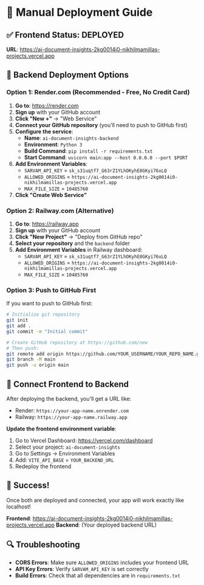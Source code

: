 # 🚀 Manual Deployment Guide

## ✅ Frontend Status: DEPLOYED
**URL**: https://ai-document-insights-2kg0014i0-nikhilmamillas-projects.vercel.app

## 🔧 Backend Deployment Options

### Option 1: Render.com (Recommended - Free, No Credit Card)

1. **Go to**: https://render.com
2. **Sign up** with your GitHub account
3. **Click "New +"** → "Web Service"
4. **Connect your GitHub repository** (you'll need to push to GitHub first)
5. **Configure the service**:
   - **Name**: `ai-document-insights-backend`
   - **Environment**: `Python 3`
   - **Build Command**: `pip install -r requirements.txt`
   - **Start Command**: `uvicorn main:app --host 0.0.0.0 --port $PORT`
6. **Add Environment Variables**:
   - `SARVAM_API_KEY` = `sk_s31uqtf7_G63rZ1YLhOKyhE8GKyi76xLQ`
   - `ALLOWED_ORIGINS` = `https://ai-document-insights-2kg0014i0-nikhilmamillas-projects.vercel.app`
   - `MAX_FILE_SIZE` = `10485760`
7. **Click "Create Web Service"**

### Option 2: Railway.com (Alternative)

1. **Go to**: https://railway.app
2. **Sign up** with your GitHub account
3. **Click "New Project"** → "Deploy from GitHub repo"
4. **Select your repository** and the `backend` folder
5. **Add Environment Variables** in Railway dashboard:
   - `SARVAM_API_KEY` = `sk_s31uqtf7_G63rZ1YLhOKyhE8GKyi76xLQ`
   - `ALLOWED_ORIGINS` = `https://ai-document-insights-2kg0014i0-nikhilmamillas-projects.vercel.app`
   - `MAX_FILE_SIZE` = `10485760`

### Option 3: Push to GitHub First

If you want to push to GitHub first:

```bash
# Initialize git repository
git init
git add .
git commit -m "Initial commit"

# Create GitHub repository at https://github.com/new
# Then push:
git remote add origin https://github.com/YOUR_USERNAME/YOUR_REPO_NAME.git
git branch -M main
git push -u origin main
```

## 🔗 Connect Frontend to Backend

After deploying the backend, you'll get a URL like:
- Render: `https://your-app-name.onrender.com`
- Railway: `https://your-app-name.railway.app`

**Update the frontend environment variable**:

1. Go to Vercel Dashboard: https://vercel.com/dashboard
2. Select your project: `ai-document-insights`
3. Go to Settings → Environment Variables
4. Add: `VITE_API_BASE` = `YOUR_BACKEND_URL`
5. Redeploy the frontend

## 🎉 Success!

Once both are deployed and connected, your app will work exactly like localhost!

**Frontend**: https://ai-document-insights-2kg0014i0-nikhilmamillas-projects.vercel.app
**Backend**: (Your deployed backend URL)

## 🔍 Troubleshooting

- **CORS Errors**: Make sure `ALLOWED_ORIGINS` includes your frontend URL
- **API Key Errors**: Verify `SARVAM_API_KEY` is set correctly
- **Build Errors**: Check that all dependencies are in `requirements.txt`
